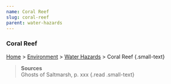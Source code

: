 ```yaml
---
name: Coral Reef
slug: coral-reef
parent: water-hazards
---
```

### Coral Reef
[Home](dm-operations-center) > [Environment](environment) > [Water Hazards](water-hazards) > Coral Reef {.small-text}

> **Sources** <br/>
> Ghosts of Saltmarsh, p. xxx
{.read .small-text}
